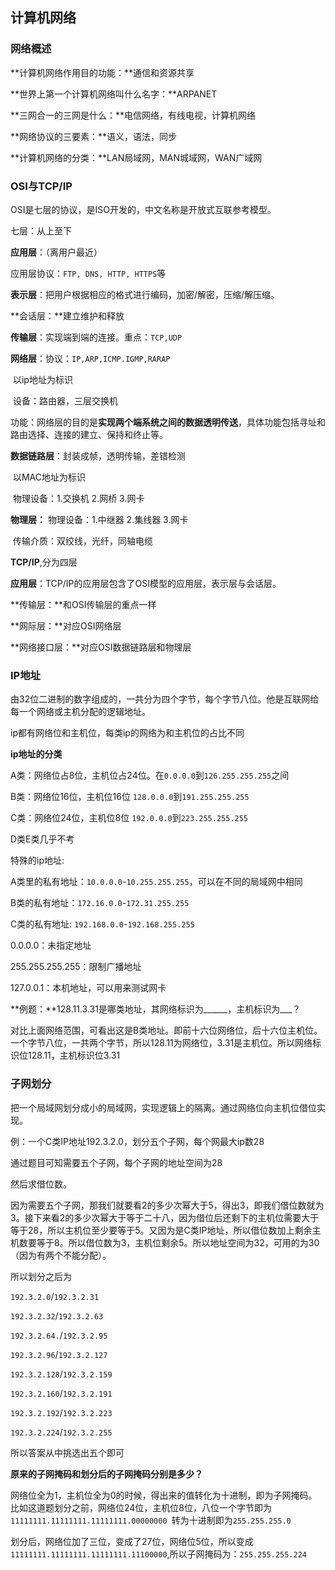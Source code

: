 ## 计算机网络

### 网络概述

**计算机网络作用目的功能：**通信和资源共享

**世界上第一个计算机网络叫什么名字：**ARPANET

**三网合一的三网是什么：**电信网络，有线电视，计算机网络

**网络协议的三要素：**语义，语法，同步

**计算机网络的分类：**LAN局域网，MAN城域网，WAN广域网

### OSI与TCP/IP

OSI是七层的协议，是ISO开发的，中文名称是开放式互联参考模型。

七层：从上至下

**应用层**：（离用户最近）

应用层协议：`FTP, DNS, HTTP, HTTPS`等

**表示层**：把用户根据相应的格式进行编码，加密/解密，压缩/解压缩。

**会话层：**建立维护和释放

**传输层**：实现端到端的连接。重点：`TCP,UDP`

**网络层**：协议：`IP,ARP,ICMP.IGMP,RARAP`

​				以ip地址为标识

​			   设备：路由器，三层交换机

​			   功能：网络层的目的是**实现两个端系统之间的数据透明传送**，具体功能包括寻址和路由选择、连接的建立、保持和终止等。

**数据链路层**：封装成帧，透明传输，差错检测

​					以MAC地址为标识

​		    		物理设备：1.交换机 2.网桥 3.网卡

**物理层：** 物理设备：1.中继器 2.集线器 3.网卡

​				传输介质：双绞线，光纤，同轴电缆

**TCP/IP**,分为四层

**应用层**：TCP/IP的应用层包含了OSI模型的应用层，表示层与会话层。

**传输层：**和OSI传输层的重点一样

**网际层：**对应OSI网络层

**网络接口层：**对应OSI数据链路层和物理层

### **IP地址**

由32位二进制的数字组成的，一共分为四个字节，每个字节八位。他是互联网给每一个网络或主机分配的逻辑地址。

ip都有网络位和主机位，每类ip的网络为和主机位的占比不同

**ip地址的分类**

A类：网络位占8位，主机位占24位。在`0.0.0.0`到`126.255.255.255`之间

B类：网络位16位，主机位16位 `128.0.0.0`到`191.255.255.255`

C类：网络位24位，主机位8位 `192.0.0.0`到`223.255.255.255`

D类E类几乎不考

特殊的ip地址:

A类里的私有地址：`10.0.0.0`-`10.255.255.255`，可以在不同的局域网中相同

B类的私有地址：`172.16.0.0`-`172.31.255.255`

C类的私有地址: `192.168.0.0`-`192.168.255.255`

0.0.0.0：未指定地址

255.255.255.255：限制广播地址

127.0.0.1：本机地址，可以用来测试网卡

**例题：**128.11.3.31是哪类地址，其网络标识为______，主机标识为___？

对比上面网络范围，可看出这是B类地址。即前十六位网络位，后十六位主机位。一个字节八位，一共两个字节，所以128.11为网络位，3.31是主机位。所以网络标识位128.11，主机标识位3.31

### 子网划分

把一个局域网划分成小的局域网，实现逻辑上的隔离。通过网络位向主机位借位实现。

例：一个C类IP地址192.3.2.0，划分五个子网，每个网最大ip数28

通过题目可知需要五个子网，每个子网的地址空间为28

然后求借位数。

因为需要五个子网，那我们就要看2的多少次幂大于5，得出3，即我们借位数就为3。接下来看2的多少次幂大于等于二十八，因为借位后还剩下的主机位需要大于等于28，所以主机位至少要等于5。又因为是C类IP地址，所以借位数加上剩余主机数要等于8。所以借位数为3，主机位剩余5。所以地址空间为32，可用的为30（因为有两个不能分配）。

所以划分之后为

`192.3.2.0`/`192.3.2.31`

`192.3.2.32`/`192.3.2.63`

`192.3.2.64.`/`192.3.2.95`

`192.3.2.96`/`192.3.2.127`

`192.3.2.128`/`192.3.2.159`

`192.3.2.160`/`192.3.2.191`

`192.3.2.192`/`192.3.2.223`

`192.3.2.224`/`192.3.2.255`

所以答案从中挑选出五个即可

**原来的子网掩码和划分后的子网掩码分别是多少？**

网络位全为1，主机位全为0的时候，得出来的值转化为十进制，即为子网掩码。比如这道题划分之前，网络位24位，主机位8位，八位一个字节即为`11111111.11111111.11111111.00000000 `转为十进制即为`255.255.255.0`

划分后，网络位加了三位，变成了27位，网络位5位，所以变成`11111111.11111111.11111111.11100000`,所以子网掩码为：`255.255.255.224`

